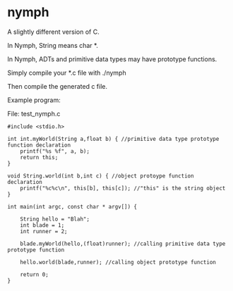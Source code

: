 # nymph
A slightly different version of C.


In Nymph, String means char \*.

In Nymph, ADTs and primitive data types may have prototype functions.

Simply compile your \*.c file with ./nymph <file to compile into c>

Then compile the generated c file.

Example program:

File: test_nymph.c

    #include <stdio.h>

    int int.myWorld(String a,float b) { //primitive data type prototype function declaration
        printf("%s %f", a, b);
        return this;
    }

    void String.world(int b,int c) { //object protoype function declaration
        printf("%c%c\n", this[b], this[c]); //"this" is the string object
    }

    int main(int argc, const char * argv[]) {

        String hello = "Blah";
        int blade = 1;
        int runner = 2;

        blade.myWorld(hello,(float)runner); //calling primitive data type prototype function

        hello.world(blade,runner); //calling object prototype function

        return 0;
    }
